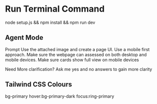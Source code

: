 
# Run Terminal Command

node setup.js && npm install && npm run dev

## Agent Mode

Prompt
Use the attached image and create a page UI. Use a mobile first approach.
Make sure the webpage can assessed on both desktop and mobile devices.
Make sure cards show full view on mobile devices

Need More clarification?
Ask me yes and no answers to gain more clarity

## Tailwind CSS Colours

bg-primary
hover:bg-primary-dark
focus:ring-primary
